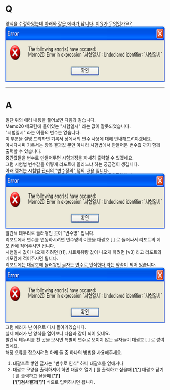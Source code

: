 # Q

양식을 수정하였는데 아래와 같은 에러가 납니다. 이유가 무엇인가요?  
![](/assets/faq/002-03/01이미지_2.png)
***
# A

일단 위의 에러 내용을 풀어보면 다음과 같습니다.  
Memo20 메모칸에 들어있는 "시험일시" 라는 값이 잘못되었습니다.  
"시험일시" 라는 이름의 변수는 없습니다.  
이 부분을 설명 드리자면 기록서 상에서의 변수 사용에 대해 안내해드려야겠네요.  
아시다시피 기록서는 항목 결과값 뿐만 아니라 시험법에서 만들어둔 변수값 까지 함께 출력할 수 있습니다.  
중간값들을 변수로 만들어두면 시험과정을 자세히 출력할 수 있겠네요.  
그럼 시험법 변수값을 어떻게 리포트에 올리느냐 하는 궁금점이 생깁니다.  
아래 캡쳐는 시험법 관리의 "변수정의" 탭의 내용 입니다.  
![](/assets/faq/002-03/01이미지_2.png)  
빨간색 테두리로 둘러쌓인 곳이 "변수명" 입니다.  
리포트에서 변수를 연동하시려면 변수명의 이름을 대괄호  [ ] 로 둘러싸서 리포트의 메모 칸에 적어주시면 됩니다.  
시험일시 값이 나오게 하려면 [t1], 시료채취량 값이 나오게 하려면 [v3] 라고 리포트의 메모칸에 적어주시면 됩니다.  
리포트에는 대괄호에 둘러쌓인 글자는 변수로 인식한다 라는 약속이 되어 있습니다.  
![](/assets/faq/002-03/01이미지_2.png)  
그럼 에러가 난 이유로 다시 돌아가겠습니다.  
실제 에러가 난 양식을 열어보니 다음과 같이 되어 있네요.  
빨간색 테두리를 친 곳을 보시면 특별히 변수로 보이지 않는 글자들이 대괄호 [ ] 로 쌓여 있네요.  
해당 오류를 잡으시려면 아래 둘 중 하나의 방법을 사용해주세요.  
1. 대괄호로 쌓인 글자는 "변수로 인식" 하니 대괄호를 없애거나
1. 대괄호 모양을 출력하셔야 하면 
대괄호 열기 [ 를 출력하고 싶을때 **['[']** 
대괄호 닫기 ] 를 출력하고 싶을때 **[']']**  
**['[']검사결과[']']** 식으로 입력하시면 됩니다.
